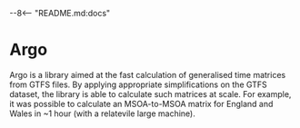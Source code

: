 --8<-- "README.md:docs"

# Argo

Argo is a library aimed at the fast calculation of generalised time matrices from GTFS files. 
By applying appropriate simplifications on the GTFS dataset, the library is able to calculate such matrices at scale. 
For example, it was possible to calculate an MSOA-to-MSOA matrix for England and Wales in ~1 hour (with a relatevile large machine).
